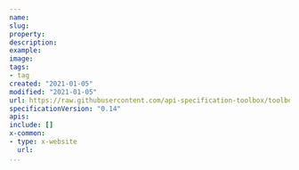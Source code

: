 ```yaml
---
name:
slug:
property:
description:
example:
image:
tags:
- tag
created: "2021-01-05"
modified: "2021-01-05"
url: https://raw.githubusercontent.com/api-specification-toolbox/toolbox/main/_extensions/
specificationVersion: "0.14"
apis:
include: []
x-common:
- type: x-website
  url:
...
```

